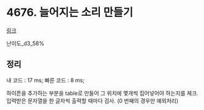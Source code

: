 # 4676. 늘어지는 소리 만들기

[링크](https://swexpertacademy.com/main/code/problem/problemDetail.do?contestProbId=AWRKWITqfvIDFAV8&categoryId=AWRKWITqfvIDFAV8&categoryType=CODE)

난이도\_d3_58%

## 정리

내 코드 : 17 ms;
빠른 코드 : 8 ms;

하이픈을 추가하는 부분을 table로 만들어 그 위치에 몇개씩 집어넣어야 하는지를 체크.
입력받은 문자열을 한 글자씩 출력할 때마다 검사.
(0 번째의 경우만 예외처리)
